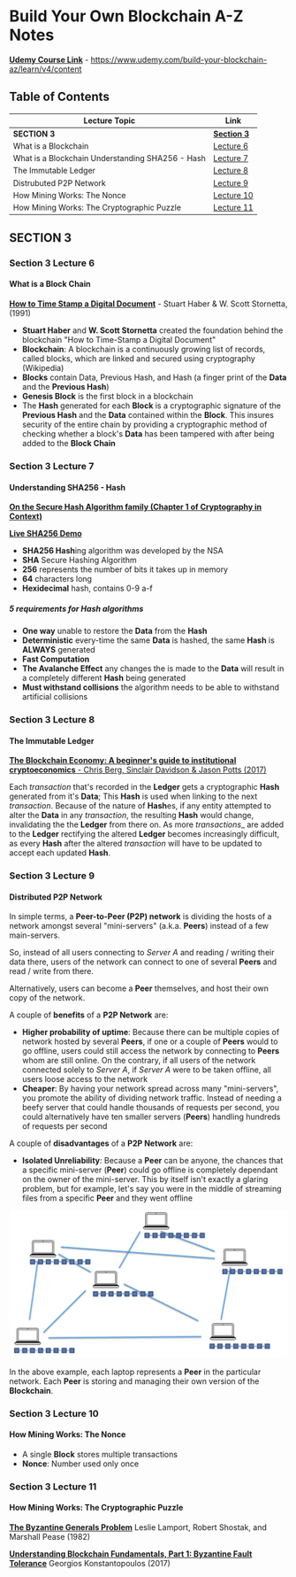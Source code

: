 # Build Your Own Blockchain A-Z Notes

[**Udemy Course Link**](https://www.udemy.com/build-your-blockchain-az/learn/v4/content) - https://www.udemy.com/build-your-blockchain-az/learn/v4/content

## Table of Contents

Lecture Topic | Link
--- | ---
**SECTION 3** | [**Section 3**](#section-3)
What is a Blockchain | [Lecture 6](#section-3-lecture-6)
What is a Blockchain Understanding SHA256 - Hash | [Lecture 7](#section-3-lecture-7)
The Immutable Ledger | [Lecture 8](#section-3-lecture-8)
Distrubuted P2P Network | [Lecture 9](#section-3-lecture-9)
How Mining Works: The Nonce | [Lecture 10](#section-3-lecture-10)
How Mining Works: The Cryptographic Puzzle | [Lecture 11](#section-3-lecture-11)

<!-- ################################################################################################################ -->
<!--                                                     SECTION 3                                                    -->
<!-- ################################################################################################################ -->

## SECTION 3

### Section 3 Lecture 6

#### What is a Block Chain

[**How to Time Stamp a Digital Document**](https://www.anf.es/pdf/Haber_Stornetta.pdf) - Stuart Haber & W. Scott Stornetta, (1991)

- **Stuart Haber** and **W. Scott Stornetta** created the foundation behind the blockchain "How to Time-Stamp a Digital Document"
- **Blockchain**: A blockchain is a continuously growing list of records, called blocks, which are linked and secured using cryptography (Wikipedia)
- **Blocks** contain Data, Previous Hash, and Hash (a finger print of the **Data** and the **Previous Hash**)
- **Genesis Block** is the first block in a blockchain
- The **Hash** generated for each **Block** is a cryptographic signature of the **Previous Hash** and the **Data** contained within the **Block**. This insures security of the entire chain by providing a cryptographic method of checking whether a block's **Data** has been tampered with after being added to the **Block Chain**

### Section 3 Lecture 7

#### Understanding SHA256 - Hash

[**On the Secure Hash Algorithm family (Chapter 1 of Cryptography in Context)**](https://www.staff.science.uu.nl/~tel00101/liter/Books/CrypCont.pdf)

[**Live SHA256 Demo**](https://tools.superdatascience.com/blockchain/hash)

- **SHA256 Hash**ing algorithm was developed by the NSA
- **SHA** Secure Hashing Algorithm
- **256** represents the number of bits it takes up in memory
- **64** characters long
- **Hexidecimal** hash, contains 0-9 a-f

##### 5 requirements for Hash algorithms

- **One way** unable to restore the **Data** from the **Hash**
- **Deterministic** every-time the same **Data** is hashed, the same **Hash** is **ALWAYS** generated
- **Fast Computation**
- **The Avalanche Effect** any changes the is made to the **Data** will result in a completely different **Hash** being generated
- **Must withstand collisions** the algorithm needs to be able to withstand artificial collisions

### Section 3 Lecture 8

#### The Immutable Ledger

[**The Blockchain Economy: A beginner's guide to institutional cryptoeconomics** - Chris Berg, Sinclair Davidson & Jason Potts (2017)](https://medium.com/@cryptoeconomics/the-blockchain-economy-a-beginners-guide-to-institutional-cryptoeconomics-64bf2f2beec4)

Each _transaction_ that's recorded in the **Ledger** gets a cryptographic **Hash** generated from it's **Data**; This **Hash** is used when linking to the next _transaction_. Because of the nature of **Hash**es, if any entity attempted to alter the **Data** in any _transaction_, the resulting **Hash** would change, invalidating the the **Ledger** from there on. As more _transactions__ are added to the **Ledger** rectifying the altered **Ledger** becomes increasingly difficult, as every **Hash** after the altered _transaction_ will have to be updated to accept each updated **Hash**.

### Section 3 Lecture 9

#### Distributed P2P Network

In simple terms, a **Peer-to-Peer (P2P) network** is dividing the hosts of a network amongst several "mini-servers" (a.k.a. **Peers**) instead of a few main-servers.

So, instead of all users connecting to _Server A_ and reading / writing their data there, users of the network can connect to one of several **Peers** and read / write from there.

Alternatively, users can become a **Peer** themselves, and host their own copy of the network.

A couple of **benefits** of a **P2P Network** are:

- **Higher probability of uptime**: Because there can be multiple copies of network hosted by several **Peers**, if one or a couple of **Peers** would to go offline, users could still access the network by connecting to **Peers** whom are still online. On the contrary, if all users of the network connected solely to _Server A_, if _Server A_ were to be taken offline, all users loose access to the network
- **Cheaper**: By having your network spread across many "mini-servers", you promote the ability of dividing network traffic. Instead of needing a beefy server that could handle thousands of requests per second, you could alternatively have ten smaller servers (**Peers**) handling hundreds of requests per second

A couple of **disadvantages** of a **P2P Network** are:

- **Isolated Unreliability**: Because a **Peer** can be anyone, the chances that a specific mini-server (**Peer**) could go offline is completely dependant on the owner of the mini-server. This by itself isn't exactly a glaring problem, but for example, let's say you were in the middle of streaming files from a specific **Peer** and they went offline

![Distributed P2P Network Diagram](img/p2p-diagram.png?raw=true "Distributed P2P Network Diagram")

In the above example, each laptop represents a **Peer** in the particular network. Each **Peer** is storing and managing their own version of the **Blockchain**.

### Section 3 Lecture 10

#### How Mining Works: The Nonce

- A single **Block** stores multiple transactions
- **Nonce**: Number used only once

### Section 3 Lecture 11

#### How Mining Works: The Cryptographic Puzzle

[**The Byzantine Generals Problem**](https://people.eecs.berkeley.edu/~luca/cs174/byzantine.pdf) Leslie Lamport, Robert Shostak, and Marshall Pease (1982)

[**Understanding Blockchain Fundamentals, Part 1: Byzantine Fault Tolerance**](https://medium.com/loom-network/understanding-blockchain-fundamentals-part-1-byzantine-fault-tolerance-245f46fe8419) Georgios Konstantopoulos (2017)